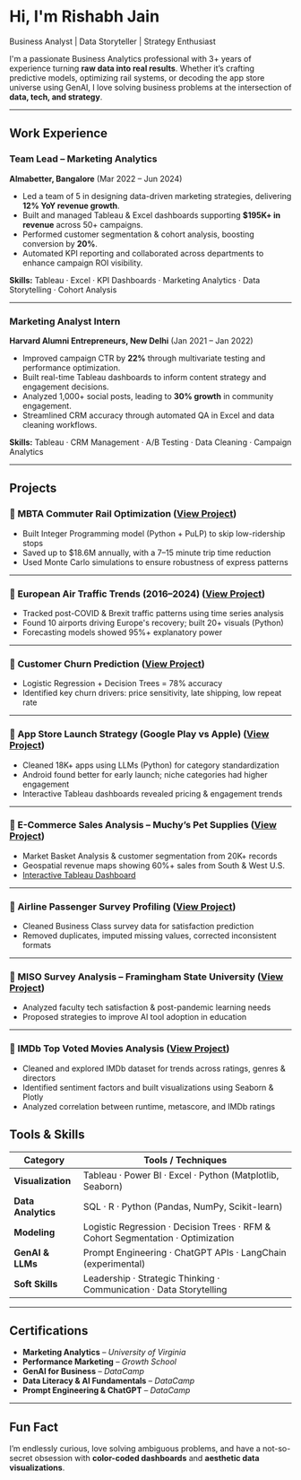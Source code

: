 #  Hi, I'm Rishabh Jain

Business Analyst | Data Storyteller | Strategy Enthusiast

 I'm a passionate Business Analytics professional with 3+ years of experience turning **raw data into real results**. Whether it’s crafting predictive models, optimizing rail systems, or decoding the app store universe using GenAI, I love solving business problems at the intersection of **data, tech, and strategy**.

---

##  Work Experience

###  Team Lead – Marketing Analytics  
**Almabetter, Bangalore** (Mar 2022 – Jun 2024)

-  Led a team of 5 in designing data-driven marketing strategies, delivering **12% YoY revenue growth**.
-  Built and managed Tableau & Excel dashboards supporting **$195K+ in revenue** across 50+ campaigns.
-  Performed customer segmentation & cohort analysis, boosting conversion by **20%**.
-  Automated KPI reporting and collaborated across departments to enhance campaign ROI visibility.

**Skills:** Tableau · Excel · KPI Dashboards · Marketing Analytics · Data Storytelling · Cohort Analysis

---

###  Marketing Analyst Intern  
**Harvard Alumni Entrepreneurs, New Delhi** (Jan 2021 – Jan 2022)

-  Improved campaign CTR by **22%** through multivariate testing and performance optimization.
-  Built real-time Tableau dashboards to inform content strategy and engagement decisions.
-  Analyzed 1,000+ social posts, leading to **30% growth** in community engagement.
-  Streamlined CRM accuracy through automated QA in Excel and data cleaning workflows.

**Skills:** Tableau · CRM Management · A/B Testing · Data Cleaning · Campaign Analytics

---

## Projects

### 🔹 MBTA Commuter Rail Optimization ([View Project](https://github.com/Ri-jain/MBTA-Optimization-Project))
- Built Integer Programming model (Python + PuLP) to skip low-ridership stops  
- Saved up to $18.6M annually, with a 7–15 minute trip time reduction  
- Used Monte Carlo simulations to ensure robustness of express patterns

---

### 🔹 European Air Traffic Trends (2016–2024) ([View Project](https://github.com/Ri-jain/European-Air-Traffic-Analysis))
- Tracked post-COVID & Brexit traffic patterns using time series analysis  
- Found 10 airports driving Europe's recovery; built 20+ visuals (Python)  
- Forecasting models showed 95%+ explanatory power

---

### 🔹 Customer Churn Prediction ([View Project](https://github.com/Ri-jain/Regression-Analysis-Project))
- Logistic Regression + Decision Trees = 78% accuracy  
- Identified key churn drivers: price sensitivity, late shipping, low repeat rate

---

### 🔹 App Store Launch Strategy (Google Play vs Apple) ([View Project](https://github.com/Ri-jain/App-Launch-Strategy))
- Cleaned 18K+ apps using LLMs (Python) for category standardization  
- Android found better for early launch; niche categories had higher engagement  
- Interactive Tableau dashboards revealed pricing & engagement trends

---

### 🔹 E-Commerce Sales Analysis – Muchy’s Pet Supplies ([View Project](https://github.com/Ri-jain/Data-Analysis-E-commerce))
- Market Basket Analysis & customer segmentation from 20K+ records  
- Geospatial revenue maps showing 60%+ sales from South & West U.S.  
- [Interactive Tableau Dashboard](https://public.tableau.com/app/profile/rishabh.jain6714/viz/ECommerce-Analysis/ExecutiveSummary?publish=yes)

---

### 🔹 Airline Passenger Survey Profiling ([View Project](https://github.com/Ri-jain/Python-Profiling-Project))
- Cleaned Business Class survey data for satisfaction prediction  
- Removed duplicates, imputed missing values, corrected inconsistent formats

---

### 🔹 MISO Survey Analysis – Framingham State University ([View Project](https://github.com/Ri-jain/MISO-Survey-Analysis-Framingham-State-University-2025-))
- Analyzed faculty tech satisfaction & post-pandemic learning needs  
- Proposed strategies to improve AI tool adoption in education

---

### 🔹 IMDb Top Voted Movies Analysis ([View Project](https://github.com/Ri-jain/MDb-Top-Voted-Movies-Analytics-Project))
- Cleaned and explored IMDb dataset for trends across ratings, genres & directors  
- Identified sentiment factors and built visualizations using Seaborn & Plotly  
- Analyzed correlation between runtime, metascore, and IMDb ratings

## Tools & Skills

| Category              | Tools / Techniques                                                                 |
|-----------------------|------------------------------------------------------------------------------------|
| **Visualization**     | Tableau · Power BI · Excel · Python (Matplotlib, Seaborn)                         |
| **Data Analytics**    | SQL · R · Python (Pandas, NumPy, Scikit-learn)                                     |
| **Modeling**          | Logistic Regression · Decision Trees · RFM & Cohort Segmentation · Optimization    |
| **GenAI & LLMs**      | Prompt Engineering · ChatGPT APIs · LangChain (experimental)                      |
| **Soft Skills**       | Leadership · Strategic Thinking · Communication · Data Storytelling               |

---

## Certifications

-  **Marketing Analytics** – *University of Virginia*  
-  **Performance Marketing** – *Growth School*  
-  **GenAI for Business** – *DataCamp*  
-  **Data Literacy & AI Fundamentals** – *DataCamp*  
-  **Prompt Engineering & ChatGPT** – *DataCamp*

---

##  Fun Fact

I’m endlessly curious, love solving ambiguous problems, and have a not-so-secret obsession with **color-coded dashboards** and **aesthetic data visualizations**.  


